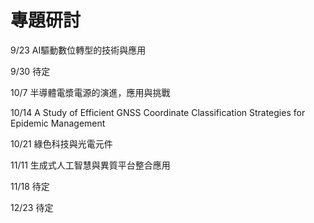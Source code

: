 # 專題研討
9/23 AI驅動數位轉型的技術與應用

9/30 待定

10/7 半導體電漿電源的演進，應用與挑戰

10/14 A Study of Efficient GNSS Coordinate Classification Strategies for Epidemic Management

10/21 綠色科技與光電元件

11/11 生成式人工智慧與異質平台整合應用

11/18 待定

12/23 待定
